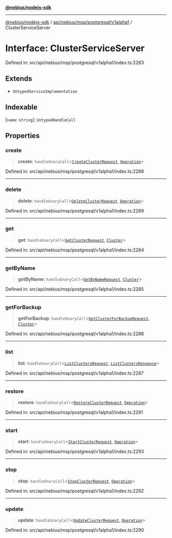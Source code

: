 [**@nebius/nodejs-sdk**](../../../../../../README.md)

---

[@nebius/nodejs-sdk](../../../../../../README.md) / [api/nebius/msp/postgresql/v1alpha1](../README.md) / ClusterServiceServer

# Interface: ClusterServiceServer

Defined in: src/api/nebius/msp/postgresql/v1alpha1/index.ts:2283

## Extends

- `UntypedServiceImplementation`

## Indexable

\[`name`: `string`\]: `UntypedHandleCall`

## Properties

### create

> **create**: `handleUnaryCall`\<[`CreateClusterRequest`](CreateClusterRequest.md), [`Operation`](../../../../common/v1alpha1/interfaces/Operation.md)\>

Defined in: src/api/nebius/msp/postgresql/v1alpha1/index.ts:2288

---

### delete

> **delete**: `handleUnaryCall`\<[`DeleteClusterRequest`](DeleteClusterRequest.md), [`Operation`](../../../../common/v1alpha1/interfaces/Operation.md)\>

Defined in: src/api/nebius/msp/postgresql/v1alpha1/index.ts:2289

---

### get

> **get**: `handleUnaryCall`\<[`GetClusterRequest`](GetClusterRequest.md), [`Cluster`](Cluster.md)\>

Defined in: src/api/nebius/msp/postgresql/v1alpha1/index.ts:2284

---

### getByName

> **getByName**: `handleUnaryCall`\<[`GetByNameRequest`](../../../../common/v1/interfaces/GetByNameRequest.md), [`Cluster`](Cluster.md)\>

Defined in: src/api/nebius/msp/postgresql/v1alpha1/index.ts:2285

---

### getForBackup

> **getForBackup**: `handleUnaryCall`\<[`GetClusterForBackupRequest`](GetClusterForBackupRequest.md), [`Cluster`](Cluster.md)\>

Defined in: src/api/nebius/msp/postgresql/v1alpha1/index.ts:2286

---

### list

> **list**: `handleUnaryCall`\<[`ListClustersRequest`](ListClustersRequest.md), [`ListClustersResponse`](ListClustersResponse.md)\>

Defined in: src/api/nebius/msp/postgresql/v1alpha1/index.ts:2287

---

### restore

> **restore**: `handleUnaryCall`\<[`RestoreClusterRequest`](RestoreClusterRequest.md), [`Operation`](../../../../common/v1alpha1/interfaces/Operation.md)\>

Defined in: src/api/nebius/msp/postgresql/v1alpha1/index.ts:2291

---

### start

> **start**: `handleUnaryCall`\<[`StartClusterRequest`](StartClusterRequest.md), [`Operation`](../../../../common/v1alpha1/interfaces/Operation.md)\>

Defined in: src/api/nebius/msp/postgresql/v1alpha1/index.ts:2293

---

### stop

> **stop**: `handleUnaryCall`\<[`StopClusterRequest`](StopClusterRequest.md), [`Operation`](../../../../common/v1alpha1/interfaces/Operation.md)\>

Defined in: src/api/nebius/msp/postgresql/v1alpha1/index.ts:2292

---

### update

> **update**: `handleUnaryCall`\<[`UpdateClusterRequest`](UpdateClusterRequest.md), [`Operation`](../../../../common/v1alpha1/interfaces/Operation.md)\>

Defined in: src/api/nebius/msp/postgresql/v1alpha1/index.ts:2290
